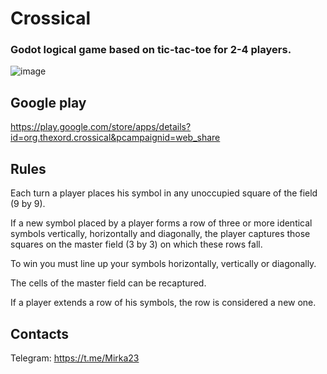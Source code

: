 # Crossical 
### Godot logical game based on tic-tac-toe for 2-4 players.

![image](https://github.com/user-attachments/assets/d9b49423-6d3e-46e2-a8c1-a930c5c3674b)

## Google play
https://play.google.com/store/apps/details?id=org.thexord.crossical&pcampaignid=web_share

## Rules
Each turn a player places his symbol in any unoccupied square of the field (9 by 9).

If a new symbol placed by a player forms a row of three or more identical symbols vertically, horizontally and diagonally, the player captures those squares on the master field (3 by 3) on which these rows fall.

To win you must line up your symbols horizontally, vertically or diagonally.

The cells of the master field can be recaptured.

If a player extends a row of his symbols, the row is considered a new one.

## Contacts
Telegram: https://t.me/Mirka23
